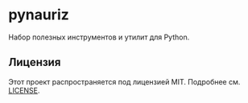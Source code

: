 # pynauriz

Набор полезных инструментов и утилит для Python.

## Лицензия

Этот проект распространяется под лицензией MIT. Подробнее см. [LICENSE](LICENSE).